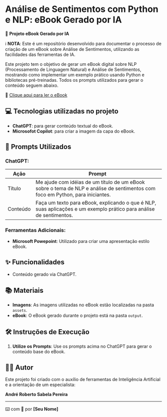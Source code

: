 # Análise de Sentimentos com Python e NLP: eBook Gerado por IA

📖 **Projeto eBook Gerado por IA**

ℹ️ **NOTA**: Este é um repositório desenvolvido para documentar o processo de criação de um eBook sobre Análise de Sentimentos, utilizando as facilidades das ferramentas de IA.

Este projeto tem o objetivo de gerar um eBook digital sobre NLP (Processamento de Linguagem Natural) e Análise de Sentimentos, mostrando como implementar um exemplo prático usando Python e bibliotecas pré-treinadas. Todos os prompts utilizados para gerar o conteúdo seguem abaixo.

📕 [Clique aqui para ler o eBook](#)

## 💻 Tecnologias utilizadas no projeto
- **ChatGPT**: para gerar conteúdo textual do eBook.
- **Microsofot Copilot**: para criar a imagem da capa do eBook.

## 🧠 Prompts Utilizados

### ChatGPT:

| Ação       | Prompt                                                                                                             |
|------------|--------------------------------------------------------------------------------------------------------------------|
| Título     | Me ajude com idéias de um título de um eBook sobre o tema de NLP e análise de sentimentos com foco em Python, para iniciantes. |
| Conteúdo   | Faça um texto para eBook, explicando o que é NLP, suas aplicações e um exemplo prático para análise de sentimentos. |

### Ferramentas Adicionais:

- **Microsoft Powepoint**: Utilizado para criar uma apresentação estilo eBook.


## ✨ Funcionalidades
- Conteúdo gerado via ChatGPT.

## 📚 Materiais
- **Imagens**: As imagens utilizadas no eBook estão localizadas na pasta `assets`.
- **eBook**: O eBook gerado durante o projeto está na pasta `output`.

## 🛠️ Instruções de Execução

1. **Utilize os Prompts**: Use os prompts acima no ChatGPT para gerar o conteúdo base do eBook.

## 👨‍💻 Autor

Este projeto foi criado com o auxílio de ferramentas de Inteligência Artificial e a orientação de um especialista:

**André Roberto Sabela Pereira**  


---

⌨️ com 💜 por **[Seu Nome]**

